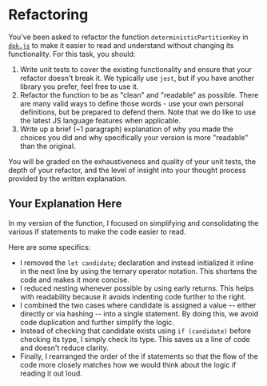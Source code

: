 # Refactoring

You've been asked to refactor the function `deterministicPartitionKey` in [`dpk.js`](dpk.js) to make it easier to read and understand without changing its functionality. For this task, you should:

1. Write unit tests to cover the existing functionality and ensure that your refactor doesn't break it. We typically use `jest`, but if you have another library you prefer, feel free to use it.
2. Refactor the function to be as "clean" and "readable" as possible. There are many valid ways to define those words - use your own personal definitions, but be prepared to defend them. Note that we do like to use the latest JS language features when applicable.
3. Write up a brief (~1 paragraph) explanation of why you made the choices you did and why specifically your version is more "readable" than the original.

You will be graded on the exhaustiveness and quality of your unit tests, the depth of your refactor, and the level of insight into your thought process provided by the written explanation.

## Your Explanation Here

In my version of the function, I focused on simplifying and consolidating the various if statements to make the code easier to read.

Here are some specifics:

- I removed the `let candidate`; declaration and instead initialized it inline in the next line by using the ternary operator notation. This shortens the code and makes it more concise.
- I reduced nesting whenever possible by using early returns. This helps with readability because it avoids indenting code further to the right.
- I combined the two cases where candidate is assigned a value -- either directly or via hashing -- into a single statement. By doing this, we avoid code duplication and further simplify the logic.
- Instead of checking that candidate exists using `if (candidate)` before checking its type, I simply check its type. This saves us a line of code and doesn't reduce clarity.
- Finally, I rearranged the order of the if statements so that the flow of the code more closely matches how we would think about the logic if reading it out loud.
